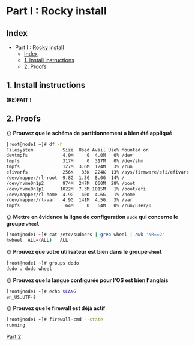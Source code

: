 # Part I : Rocky install

## Index

- [Part I : Rocky install](#part-i--rocky-install)
  - [Index](#index)
  - [1. Install instructions](#1-install-instructions)
  - [2. Proofs](#2-proofs)

## 1. Install instructions

**(RE)FAIT !**

## 2. Proofs
🌞 **Prouvez que le schéma de partitionnement a bien été appliqué**

```bash
[root@node1 ~]# df -h
Filesystem           Size  Used Avail Use% Mounted on
devtmpfs             4.0M     0  4.0M   0% /dev
tmpfs                317M     0  317M   0% /dev/shm
tmpfs                127M  3.6M  124M   3% /run
efivarfs             256K   33K  224K  13% /sys/firmware/efi/efivars
/dev/mapper/rl-root  9.8G  1.3G  8.0G  14% /
/dev/nvme0n1p2       974M  247M  660M  28% /boot
/dev/nvme0n1p1      1022M  7.3M 1015M   1% /boot/efi
/dev/mapper/rl-home  4.9G   40K  4.6G   1% /home
/dev/mapper/rl-var   4.9G  141M  4.5G   3% /var
tmpfs                 64M     0   64M   0% /run/user/0
```

🌞 **Mettre en évidence la ligne de configuration `sudo` qui concerne le groupe `wheel`**

```bash
[root@node1 ~]# cat /etc/sudoers | grep wheel | awk 'NR==2'
%wheel	ALL=(ALL)	ALL
```

🌞 **Prouvez que votre utilisateur est bien dans le groupe `wheel`**

```bash
[root@node1 ~]# groups dodo
dodo : dodo wheel
```

🌞 **Prouvez que la langue configurée pour l'OS est bien l'anglais**

```bash
[root@node1 ~]# echo $LANG
en_US.UTF-8
```

🌞 **Prouvez que le firewall est déjà actif**

```bash
[root@node1 ~]# firewall-cmd --state
running
```

[Part 2](part2.md)